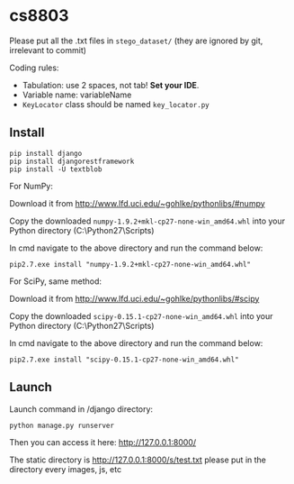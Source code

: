 # cs8803

Please put all the .txt files in ``stego_dataset/`` (they are ignored by git, irrelevant to commit)


Coding rules:
- Tabulation: use 2 spaces, not tab! __Set your IDE__.
- Variable name: variableName
- `KeyLocator` class should be named ``key_locator.py``

## Install
```
pip install django
pip install djangorestframework
pip install -U textblob
```

For NumPy:

Download it from http://www.lfd.uci.edu/~gohlke/pythonlibs/#numpy

Copy the downloaded ```numpy-1.9.2+mkl-cp27-none-win_amd64.whl``` into your Python directory (C:\Python27\Scripts)

In cmd navigate to the above directory and run the command below: 
```
pip2.7.exe install "numpy-1.9.2+mkl-cp27-none-win_amd64.whl"
```


For SciPy, same method:

Download it from http://www.lfd.uci.edu/~gohlke/pythonlibs/#scipy

Copy the downloaded ```scipy-0.15.1-cp27-none-win_amd64.whl``` into your Python directory (C:\Python27\Scripts)

In cmd navigate to the above directory and run the command below: 
```
pip2.7.exe install "scipy-0.15.1-cp27-none-win_amd64.whl"
```

## Launch

Launch command in /django directory:
```
python manage.py runserver
```
Then you can access it here: http://127.0.0.1:8000/

The static directory is http://127.0.0.1:8000/s/test.txt
please put in the directory every images, js, etc
